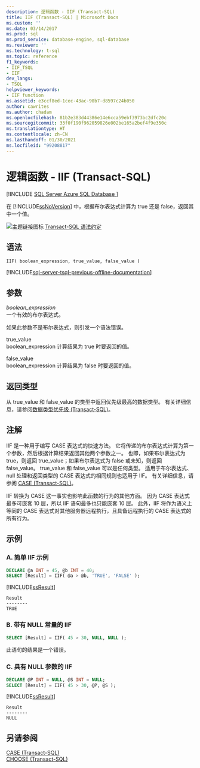 ```yaml
---
description: 逻辑函数 - IIF (Transact-SQL)
title: IIF (Transact-SQL) | Microsoft Docs
ms.custom: ''
ms.date: 03/14/2017
ms.prod: sql
ms.prod_service: database-engine, sql-database
ms.reviewer: ''
ms.technology: t-sql
ms.topic: reference
f1_keywords:
- IIF_TSQL
- IIF
dev_langs:
- TSQL
helpviewer_keywords:
- IIF function
ms.assetid: e3ccf8ed-1cec-43ac-90b7-d8597c24b050
author: cawrites
ms.author: chadam
ms.openlocfilehash: 81b2e383d44386e14e6cca59ebf3973bc2dfc20c
ms.sourcegitcommit: 33f0f190f962059826e002be165a2bef4f9e350c
ms.translationtype: HT
ms.contentlocale: zh-CN
ms.lasthandoff: 01/30/2021
ms.locfileid: "99208817"
---
```

# <a name="logical-functions---iif-transact-sql"></a>逻辑函数 - IIF (Transact-SQL)
[!INCLUDE [SQL Server Azure SQL Database ](../../includes/applies-to-version/sql-asdb.md)]

  在 [!INCLUDE[ssNoVersion](../../includes/ssnoversion-md.md)] 中，根据布尔表达式计算为 true 还是 false，返回其中一个值。  
  
 ![主题链接图标](../../database-engine/configure-windows/media/topic-link.gif "“主题链接”图标") [Transact-SQL 语法约定](../../t-sql/language-elements/transact-sql-syntax-conventions-transact-sql.md)  
  
## <a name="syntax"></a>语法  
  
```syntaxsql
IIF( boolean_expression, true_value, false_value )
```  
  
[!INCLUDE[sql-server-tsql-previous-offline-documentation](../../includes/sql-server-tsql-previous-offline-documentation.md)]

## <a name="arguments"></a>参数
 *boolean_expression*  
 一个有效的布尔表达式。  
  
 如果此参数不是布尔表达式，则引发一个语法错误。  
  
 true_value  
 boolean_expression 计算结果为 true 时要返回的值。  
  
 false_value  
 boolean_expression 计算结果为 false 时要返回的值。  
  
## <a name="return-types"></a>返回类型  
 从 true_value 和 false_value 的类型中返回优先级最高的数据类型。 有关详细信息，请参阅[数据类型优先级 (Transact-SQL)](../../t-sql/data-types/data-type-precedence-transact-sql.md)。  
  
## <a name="remarks"></a>注解  
 IIF 是一种用于编写 CASE 表达式的快速方法。 它将传递的布尔表达式计算为第一个参数，然后根据计算结果返回其他两个参数之一。 也即，如果布尔表达式为 true，则返回 true_value；如果布尔表达式为 false 或未知，则返回 false_value。 true_value 和 false_value 可以是任何类型。 适用于布尔表达式、null 处理和返回类型的 CASE 表达式的相同规则也适用于 IIF。 有关详细信息，请参阅 [CASE (Transact-SQL)](../../t-sql/language-elements/case-transact-sql.md)。  
  
 IIF 转换为 CASE 这一事实也影响此函数的行为的其他方面。 因为 CASE 表达式最多可嵌套 10 层，所以 IIF 语句最多也只能嵌套 10 层。 此外，IIF 将作为语义上等同的 CASE 表达式对其他服务器远程执行，且具备远程执行的 CASE 表达式的所有行为。  
  
## <a name="examples"></a>示例  
  
### <a name="a-simple-iif-example"></a>A. 简单 IIF 示例  
  
```sql  
DECLARE @a INT = 45, @b INT = 40;
SELECT [Result] = IIF( @a > @b, 'TRUE', 'FALSE' );
```  
  
 [!INCLUDE[ssResult](../../includes/ssresult-md.md)]  
  
```  
Result  
--------  
TRUE  
```  
  
### <a name="b-iif-with-null-constants"></a>B. 带有 NULL 常量的 IIF  
  
```sql 
SELECT [Result] = IIF( 45 > 30, NULL, NULL );
```  
  
 此语句的结果是一个错误。  
  
### <a name="c-iif-with-null-parameters"></a>C. 具有 NULL 参数的 IIF  
  
```sql  
DECLARE @P INT = NULL, @S INT = NULL;  
SELECT [Result] = IIF( 45 > 30, @P, @S );
```  
  
 [!INCLUDE[ssResult](../../includes/ssresult-md.md)]  
  
```  
Result  
--------  
NULL  
```  
  
## <a name="see-also"></a>另请参阅  
 [CASE (Transact-SQL)](../../t-sql/language-elements/case-transact-sql.md)   
 [CHOOSE (Transact-SQL)](../../t-sql/functions/logical-functions-choose-transact-sql.md)  
  
  
